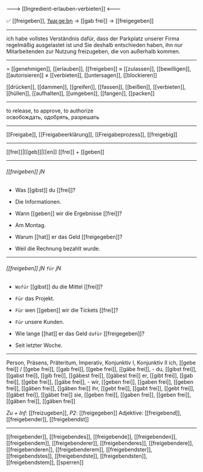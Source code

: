 ---> [[Ingredient-erlauben-verbieten]] <---

✅ [[freigeben]], [ˈfʁaɪ̯ˌɡeːbn̩](https://youglish.com/pronounce/freigeben/german) → [[gab frei]] → [[freigegeben]]

---
ich habe vollstes Verständnis dafür, dass der Parkplatz unserer Firma regelmäßig ausgelastet ist und Sie deshalb entschieden haben, ihn nur Mitarbeitenden zur Nutzung freizugeben, die von außerhalb kommen.

---
= [[genehmigen]], [[erlauben]], [[freigeben]]
≈ [[zulassen]], [[bewilligen]], [[autorisieren]]
≠ [[verbieten]], [[untersagen]], [[blockieren]]

[[drücken]], [[dammen]], [[greifen]], [[fassen]], [[beißen]], [[verbieten]], [[hüllen]], [[aufhalten]], [[umgeben]], [[fangen]], [[packen]]


---
to release, to approve, to authorize  
освобождать, одобрять, разрешать

---
[[Freigabe]], [[Freigabeerklärung]], [[Freigabeprozess]], [[freigebig]]

---
[[frei]]|[[geb]]|[[en]]
[[frei]] + [[geben]]


---
###### [[freigeben]] jN
- Was [[gibst]] du [[frei]]?
- Die Informationen.

- Wann [[geben]] wir die Ergebnisse [[frei]]?
- Am Montag.

- Warum [[hat]] er das Geld [[freigegeben]]?
- Weil die Rechnung bezahlt wurde.

---
###### [[freigeben]] jN `für` jN
- `Wofür` [[gibst]] du die Mittel [[frei]]?
- `Für` das Projekt.

- `Für` wen [[geben]] wir die Tickets [[frei]]?
- `Für` unsere Kunden.

- Wie lange [[hat]] er das Geld `dafür` [[freigegeben]]?
- Seit letzter Woche.

---
Person, Präsens, Präteritum, Imperativ, Konjunktiv I, Konjunktiv II
ich, [[gebe frei]] / [[gebe frei]], [[gab frei]], [[gebe frei]], [[gäbe frei]], -
du, [[gibst frei]], [[gabst frei]], [[gib frei]], [[gäbest frei]], [[gäbest frei]]
er, [[gibt frei]], [[gab frei]], [[gebe frei]], [[gäbe frei]], -
wir, [[geben frei]], [[gaben frei]], [[geben frei]], [[gäben frei]], [[gäben frei]]
ihr, [[gebt frei]], [[gabt frei]], [[gebt frei]], [[gäbet frei]], [[gäbet frei]]
sie, [[geben frei]], [[gaben frei]], [[geben frei]], [[gäben frei]], [[gäben frei]]

*Zu + Inf*: [[freizugeben]], *P2*: [[freigegeben]]
Adjektive: [[freigebend]], [[freigebender]], [[freigebendst]]

---
[[freigebender]], [[freigebendes]], [[freigebende]], [[freigebenden]], [[freigebendem]], [[freigebenderer]], [[freigebenderes]], [[freigebendere]], [[freigebenderen]], [[freigebenderem]], [[freigebendster]], [[freigebendstes]], [[freigebendste]], [[freigebendsten]], [[freigebendstem]], [[sperren]]